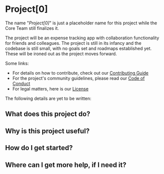 # Project[0]

The name "*Project[0]*" is just a placeholder name for this project while the Core Team still finalizes it.

The project will be an expense tracking app with collaboration functionality for friends and colleagues. The project is still in its infancy and the codebase is still small, with no goals set and roadmaps established yet. These will be ironed out as the project moves forward.

Some links:
- For details on how to contribute, check out our [Contributing Guide](https://github.com/InstanceCoffee/project-0/blob/master/CONTRIBUTING.md)
- For the project's community guidelines, please read our [Code of Conduct](https://github.com/InstanceCoffee/project-0/blob/master/CODE_OF_CONDUCT.md)
- For legal matters, here is our [License](https://github.com/InstanceCoffee/project-0/blob/master/LICENSE)


The following details are yet to be written:

## What does this project do?

## Why is this project useful?

## How do I get started?

## Where can I get more help, if I need it?

